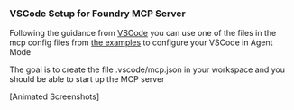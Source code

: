 ### VSCode Setup for Foundry MCP Server

Following the guidance from [VSCode](https://code.visualstudio.com/docs/copilot/chat/mcp-servers) you can use one of the files in the mcp config files from [the examples](./mcp-configs) to configure your VSCode in Agent Mode

The goal is to create the file .vscode/mcp.json in your workspace and you should be able to start up the MCP server

[Animated Screenshots]